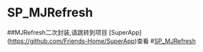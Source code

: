 # SP_MJRefresh
##MJRefresh二次封装,请跳转到项目 [SuperApp] (https://github.com/Friends-Home/SuperApp)查看
#[SP_MJRefresh](https://github.com/Friends-Home/SuperApp/blob/master/SuperApp/Tool/SP_MJRefresh/SP_MJRefresh.swift)
